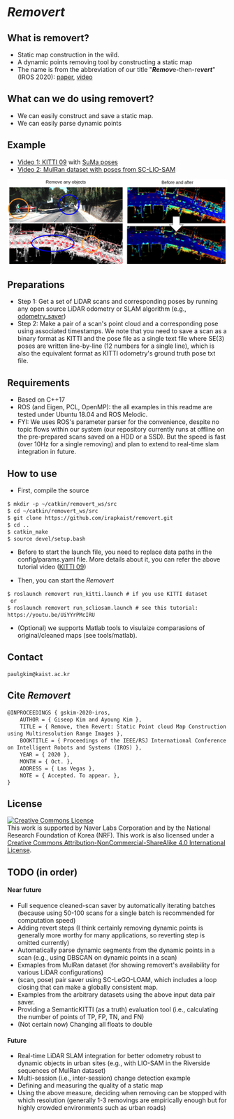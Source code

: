 # *Removert*

## What is removert?
- Static map construction in the wild. 
- A dynamic points removing tool by constructing a static map
- The name is from the abbreviation of our title "***Remov***e-then-re***vert***" (IROS 2020): [paper](https://irap.kaist.ac.kr/publications/gskim-2020-iros.pdf), [video](https://youtu.be/M9PEGi5fAq8)

## What can we do using removert? 
- We can easily construct and save a static map. 
- We can easily parse dynamic points 

## Example
- [Video 1: KITTI 09](https://youtu.be/V6OcdNVQRwg) with [SuMa poses](http://jbehley.github.io/projects/surfel_mapping/)
- [Video 2: MulRan dataset with poses from SC-LIO-SAM](https://youtu.be/UiYYrPMcIRU)
<p align="center"><img src="docs/removert.png" width=900></p>

## Preparations
- Step 1: Get a set of LiDAR scans and corresponding poses by running any open source LiDAR odometry or SLAM algorithm (e.g., [odometry_saver](https://github.com/SMRT-AIST/interactive_slam/wiki/Example2))
- Step 2: Make a pair of a scan's point cloud and a corresponding pose using associated timestamps. We note that you need to save a scan as a binary format as KITTI and the pose file as a single text file where SE(3) poses are written line-by-line (12 numbers for a single line), which is also the equivalent format as KITTI odometry's ground truth pose txt file.

## Requirements 
- Based on C++17
- ROS (and Eigen, PCL, OpenMP): the all examples in this readme are tested under Ubuntu 18.04 and ROS Melodic. 
- FYI: We uses ROS's parameter parser for the convenience, despite no topic flows within our system (our repository currently runs at offline on the pre-prepared scans saved on a HDD or a SSD). But the speed is fast (over 10Hz for a single removing) and plan to extend to real-time slam integration in future.

## How to use 
- First, compile the source 
```
$ mkdir -p ~/catkin/removert_ws/src
$ cd ~/catkin/removert_ws/src
$ git clone https://github.com/irapkaist/removert.git
$ cd ..
$ catkin_make
$ source devel/setup.bash
```
- Before to start the launch file, you need to replace data paths in the config/params.yaml file. More details about it, you can refer the above tutorial video ([KITTI 09](https://youtu.be/V6OcdNVQRwg))

- Then, you can start the *Removert*
```
$ roslaunch removert run_kitti.launch # if you use KITTI dataset 
 or
$ roslaunch removert run_scliosam.launch # see this tutorial: https://youtu.be/UiYYrPMcIRU

```

- (Optional) we supports Matlab tools to visulaize comparasions of original/cleaned maps (see tools/matlab).


## Contact 
```
paulgkim@kaist.ac.kr
```

## Cite *Removert*
```
@INPROCEEDINGS { gskim-2020-iros,
    AUTHOR = { Giseop Kim and Ayoung Kim },
    TITLE = { Remove, then Revert: Static Point cloud Map Construction using Multiresolution Range Images },
    BOOKTITLE = { Proceedings of the IEEE/RSJ International Conference on Intelligent Robots and Systems (IROS) },
    YEAR = { 2020 },
    MONTH = { Oct. },
    ADDRESS = { Las Vegas },
    NOTE = { Accepted. To appear. },
}
```

## License
 <a rel="license" href="http://creativecommons.org/licenses/by-nc-sa/4.0/"><img alt="Creative Commons License" style="border-width:0" src="https://i.creativecommons.org/l/by-nc-sa/4.0/88x31.png" /></a><br />This work is supported by Naver Labs Corporation and by the National Research Foundation of Korea (NRF). This work is also licensed under a <a rel="license" href="http://creativecommons.org/licenses/by-nc-sa/4.0/">Creative Commons Attribution-NonCommercial-ShareAlike 4.0 International License</a>.

## TODO (in order)
#### Near future 
- Full sequence cleaned-scan saver by automatically iterating batches (because using 50-100 scans for a single batch is recommended for computation speed)
- Adding revert steps (I think certainly removing dynamic points is generally more worthy for many applications, so reverting step is omitted currently)
- Automatically parse dynamic segments from the dynamic points in a scan (e.g., using DBSCAN on dynamic points in a scan)
- Exmaples from MulRan dataset (for showing removert's availability for various LiDAR configurations)  
- (scan, pose) pair saver using SC-LeGO-LOAM, which includes a loop closing that can make a globally consistent map.
- Examples from the arbitrary datasets using the above input data pair saver.
- Providing a SemanticKITTI (as a truth) evaluation tool (i.e., calculating the number of points of TP, FP, TN, and FN) 
- (Not certain now) Changing all floats to double

#### Future 
- Real-time LiDAR SLAM integration for better odometry robust to dynamic objects in urban sites (e.g., with LIO-SAM in the Riverside sequences of MulRan dataset)
- Multi-session (i.e., inter-session) change detection example
- Defining and measuring the quality of a static map
- Using the above measure, deciding when removing can be stopped with which resolution (generally 1-3 removings are empirically enough but for highly crowded environments such as urban roads) 
